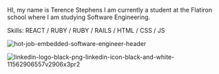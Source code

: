 HI, my name is Terence Stephens I am currently a student at the Flatiron school where I am studying Software Engineering.



Skills: REACT / RUBY / RUBY / RAILS / HTML / CSS / JS

![hot-job-embedded-software-engineer-header](https://user-images.githubusercontent.com/88994893/149679604-6b91ba0b-e518-4bed-ad28-f892d6f5e334.jpg)



 
![linkedin-logo-black-png-linkedin-icon-black-and-white-11562906557v2906x3pr2](https://user-images.githubusercontent.com/88994893/149679862-09acb772-df0e-4501-9067-5d3675893a6a.png)

